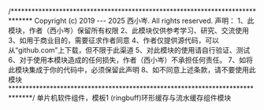 /******************************************************************************
 Copyright (c) 2019 --- 2025 西小岑. All rights reserved.
  声明：
  1、此模块，作者（西小岑）保留所有权限
  2、此模块仅供参考学习、研究、交流使用
  3、如用于商业目的，需要征求作者同意
  4、作者仅提供源代码，可以从“github.com”上下载，但不限于此渠道
  5、对此模块的使用请自行验证、测试
  6、对于使用本模块造成的任何损失，作者（西小岑）不承担任何责任。
  7、如将此模块集成于你的代码中，必须保留此声明
  8、如不同意上述条款，请不要使用此模块
******************************************************************************/
单片机软件组件，模板1 (ringbuff)环形缓存与流水缓存组件模块
